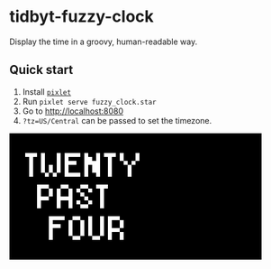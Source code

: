 # tidbyt-fuzzy-clock

Display the time in a groovy, human-readable way.

## Quick start
1. Install [`pixlet`](https://github.com/tidbyt/pixlet)
2. Run `pixlet serve fuzzy_clock.star`
3. Go to [http://localhost:8080](http://localhost:8080)
  1. `?tz=US/Central` can be passed to set the timezone.

![Preview](https://raw.githubusercontent.com/mtimkovich/fuzzy-clock-pixlet/main/fuzzy_clock.gif)
